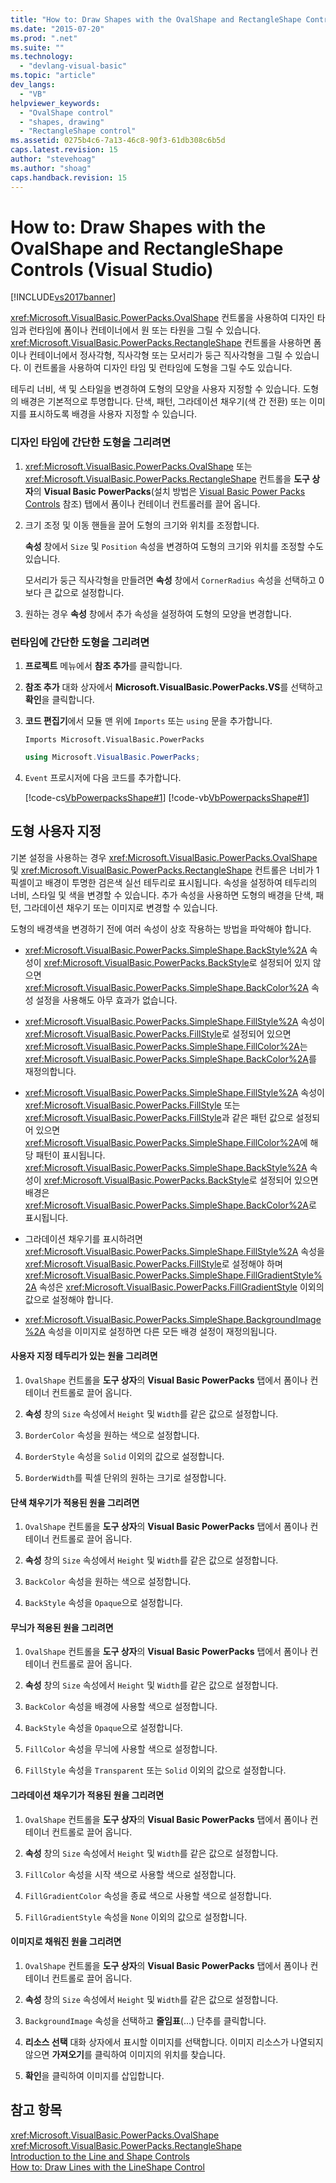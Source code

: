```yaml
---
title: "How to: Draw Shapes with the OvalShape and RectangleShape Controls (Visual Studio) | Microsoft Docs"
ms.date: "2015-07-20"
ms.prod: ".net"
ms.suite: ""
ms.technology: 
  - "devlang-visual-basic"
ms.topic: "article"
dev_langs: 
  - "VB"
helpviewer_keywords: 
  - "OvalShape control"
  - "shapes, drawing"
  - "RectangleShape control"
ms.assetid: 0275b4c6-7a13-46c8-90f3-61db308c6b5d
caps.latest.revision: 15
author: "stevehoag"
ms.author: "shoag"
caps.handback.revision: 15
---
```

# How to: Draw Shapes with the OvalShape and RectangleShape Controls (Visual Studio)
[!INCLUDE[vs2017banner](../../../visual-basic/developing-apps/includes/vs2017banner.md)]

<xref:Microsoft.VisualBasic.PowerPacks.OvalShape> 컨트롤을 사용하여 디자인 타임과 런타임에 폼이나 컨테이너에서 원 또는 타원을 그릴 수 있습니다.  <xref:Microsoft.VisualBasic.PowerPacks.RectangleShape> 컨트롤을 사용하면 폼이나 컨테이너에서 정사각형, 직사각형 또는 모서리가 둥근 직사각형을 그릴 수 있습니다.  이 컨트롤을 사용하여 디자인 타임 및 런타임에 도형을 그릴 수도 있습니다.  
  
 테두리 너비, 색 및 스타일을 변경하여 도형의 모양을 사용자 지정할 수 있습니다.  도형의 배경은 기본적으로 투명합니다. 단색, 패턴, 그라데이션 채우기\(색 간 전환\) 또는 이미지를 표시하도록 배경을 사용자 지정할 수 있습니다.  
  
### 디자인 타임에 간단한 도형을 그리려면  
  
1.  <xref:Microsoft.VisualBasic.PowerPacks.OvalShape> 또는 <xref:Microsoft.VisualBasic.PowerPacks.RectangleShape> 컨트롤을 **도구 상자**의 **Visual Basic PowerPacks**\(설치 방법은 [Visual Basic Power Packs Controls](../../../visual-basic/developing-apps/windows-forms/power-packs-controls.md) 참조\) 탭에서 폼이나 컨테이너 컨트롤러를 끌어 옵니다.  
  
2.  크기 조정 및 이동 핸들을 끌어 도형의 크기와 위치를 조정합니다.  
  
     **속성** 창에서 `Size` 및 `Position` 속성을 변경하여 도형의 크기와 위치를 조정할 수도 있습니다.  
  
     모서리가 둥근 직사각형을 만들려면 **속성** 창에서 `CornerRadius` 속성을 선택하고 0보다 큰 값으로 설정합니다.  
  
3.  원하는 경우 **속성** 창에서 추가 속성을 설정하여 도형의 모양을 변경합니다.  
  
### 런타임에 간단한 도형을 그리려면  
  
1.  **프로젝트** 메뉴에서 **참조 추가**를 클릭합니다.  
  
2.  **참조 추가** 대화 상자에서 **Microsoft.VisualBasic.PowerPacks.VS**를 선택하고 **확인**을 클릭합니다.  
  
3.  **코드 편집기**에서 모듈 맨 위에 `Imports` 또는 `using` 문을 추가합니다.  
  
    ```vb#  
    Imports Microsoft.VisualBasic.PowerPacks  
    ```  
  
    ```c#  
    using Microsoft.VisualBasic.PowerPacks;  
    ```  
  
4.  `Event` 프로시저에 다음 코드를 추가합니다.  
  
     [!code-cs[VbPowerpacksShape#1](../../../visual-basic/developing-apps/windows-forms/codesnippet/csharp/VbPowerpacksShapeCS/VbPowerpacksShape.cs#1)]
     [!code-vb[VbPowerpacksShape#1](../../../visual-basic/developing-apps/windows-forms/codesnippet/visualbasic/VbPowerpacksShape/VbPowerpacksShape.vb#1)]  
  
## 도형 사용자 지정  
 기본 설정을 사용하는 경우 <xref:Microsoft.VisualBasic.PowerPacks.OvalShape> 및 <xref:Microsoft.VisualBasic.PowerPacks.RectangleShape> 컨트롤은 너비가 1픽셀이고 배경이 투명한 검은색 실선 테두리로 표시됩니다.  속성을 설정하여 테두리의 너비, 스타일 및 색을 변경할 수 있습니다.  추가 속성을 사용하면 도형의 배경을 단색, 패턴, 그라데이션 채우기 또는 이미지로 변경할 수 있습니다.  
  
 도형의 배경색을 변경하기 전에 여러 속성이 상호 작용하는 방법을 파악해야 합니다.  
  
-   <xref:Microsoft.VisualBasic.PowerPacks.SimpleShape.BackStyle%2A> 속성이 <xref:Microsoft.VisualBasic.PowerPacks.BackStyle>로 설정되어 있지 않으면 <xref:Microsoft.VisualBasic.PowerPacks.SimpleShape.BackColor%2A> 속성 설정을 사용해도 아무 효과가 없습니다.  
  
-   <xref:Microsoft.VisualBasic.PowerPacks.SimpleShape.FillStyle%2A> 속성이 <xref:Microsoft.VisualBasic.PowerPacks.FillStyle>로 설정되어 있으면 <xref:Microsoft.VisualBasic.PowerPacks.SimpleShape.FillColor%2A>는 <xref:Microsoft.VisualBasic.PowerPacks.SimpleShape.BackColor%2A>를 재정의합니다.  
  
-   <xref:Microsoft.VisualBasic.PowerPacks.SimpleShape.FillStyle%2A> 속성이 <xref:Microsoft.VisualBasic.PowerPacks.FillStyle> 또는 <xref:Microsoft.VisualBasic.PowerPacks.FillStyle>과 같은 패턴 값으로 설정되어 있으면 <xref:Microsoft.VisualBasic.PowerPacks.SimpleShape.FillColor%2A>에 해당 패턴이 표시됩니다.  <xref:Microsoft.VisualBasic.PowerPacks.SimpleShape.BackStyle%2A> 속성이 <xref:Microsoft.VisualBasic.PowerPacks.BackStyle>로 설정되어 있으면 배경은 <xref:Microsoft.VisualBasic.PowerPacks.SimpleShape.BackColor%2A>로 표시됩니다.  
  
-   그라데이션 채우기를 표시하려면 <xref:Microsoft.VisualBasic.PowerPacks.SimpleShape.FillStyle%2A> 속성을 <xref:Microsoft.VisualBasic.PowerPacks.FillStyle>로 설정해야 하며 <xref:Microsoft.VisualBasic.PowerPacks.SimpleShape.FillGradientStyle%2A> 속성은 <xref:Microsoft.VisualBasic.PowerPacks.FillGradientStyle> 이외의 값으로 설정해야 합니다.  
  
-   <xref:Microsoft.VisualBasic.PowerPacks.SimpleShape.BackgroundImage%2A> 속성을 이미지로 설정하면 다른 모든 배경 설정이 재정의됩니다.  
  
#### 사용자 지정 테두리가 있는 원을 그리려면  
  
1.  `OvalShape` 컨트롤을 **도구 상자**의 **Visual Basic PowerPacks** 탭에서 폼이나 컨테이너 컨트롤로 끌어 옵니다.  
  
2.  **속성** 창의 `Size` 속성에서 `Height` 및 `Width`를 같은 값으로 설정합니다.  
  
3.  `BorderColor` 속성을 원하는 색으로 설정합니다.  
  
4.  `BorderStyle` 속성을 `Solid` 이외의 값으로 설정합니다.  
  
5.  `BorderWidth`를 픽셀 단위의 원하는 크기로 설정합니다.  
  
#### 단색 채우기가 적용된 원을 그리려면  
  
1.  `OvalShape` 컨트롤을 **도구 상자**의 **Visual Basic PowerPacks** 탭에서 폼이나 컨테이너 컨트롤로 끌어 옵니다.  
  
2.  **속성** 창의 `Size` 속성에서 `Height` 및 `Width`를 같은 값으로 설정합니다.  
  
3.  `BackColor` 속성을 원하는 색으로 설정합니다.  
  
4.  `BackStyle` 속성을 `Opaque`으로 설정합니다.  
  
#### 무늬가 적용된 원을 그리려면  
  
1.  `OvalShape` 컨트롤을 **도구 상자**의 **Visual Basic PowerPacks** 탭에서 폼이나 컨테이너 컨트롤로 끌어 옵니다.  
  
2.  **속성** 창의 `Size` 속성에서 `Height` 및 `Width`를 같은 값으로 설정합니다.  
  
3.  `BackColor` 속성을 배경에 사용할 색으로 설정합니다.  
  
4.  `BackStyle` 속성을 `Opaque`으로 설정합니다.  
  
5.  `FillColor` 속성을 무늬에 사용할 색으로 설정합니다.  
  
6.  `FillStyle` 속성을 `Transparent` 또는 `Solid` 이외의 값으로 설정합니다.  
  
#### 그라데이션 채우기가 적용된 원을 그리려면  
  
1.  `OvalShape` 컨트롤을 **도구 상자**의 **Visual Basic PowerPacks** 탭에서 폼이나 컨테이너 컨트롤로 끌어 옵니다.  
  
2.  **속성** 창의 `Size` 속성에서 `Height` 및 `Width`를 같은 값으로 설정합니다.  
  
3.  `FillColor` 속성을 시작 색으로 사용할 색으로 설정합니다.  
  
4.  `FillGradientColor` 속성을 종료 색으로 사용할 색으로 설정합니다.  
  
5.  `FillGradientStyle` 속성을 `None` 이외의 값으로 설정합니다.  
  
#### 이미지로 채워진 원을 그리려면  
  
1.  `OvalShape` 컨트롤을 **도구 상자**의 **Visual Basic PowerPacks** 탭에서 폼이나 컨테이너 컨트롤로 끌어 옵니다.  
  
2.  **속성** 창의 `Size` 속성에서 `Height` 및 `Width`를 같은 값으로 설정합니다.  
  
3.  `BackgroundImage` 속성을 선택하고 **줄임표**\(...\) 단추를 클릭합니다.  
  
4.  **리소스 선택** 대화 상자에서 표시할 이미지를 선택합니다.  이미지 리소스가 나열되지 않으면 **가져오기**를 클릭하여 이미지의 위치를 찾습니다.  
  
5.  **확인**을 클릭하여 이미지를 삽입합니다.  
  
## 참고 항목  
 <xref:Microsoft.VisualBasic.PowerPacks.OvalShape>   
 <xref:Microsoft.VisualBasic.PowerPacks.RectangleShape>   
 [Introduction to the Line and Shape Controls](../../../visual-basic/developing-apps/windows-forms/introduction-to-the-line-and-shape-controls-visual-studio.md)   
 [How to: Draw Lines with the LineShape Control](../../../visual-basic/developing-apps/windows-forms/how-to-draw-lines-with-the-lineshape-control-visual-studio.md)